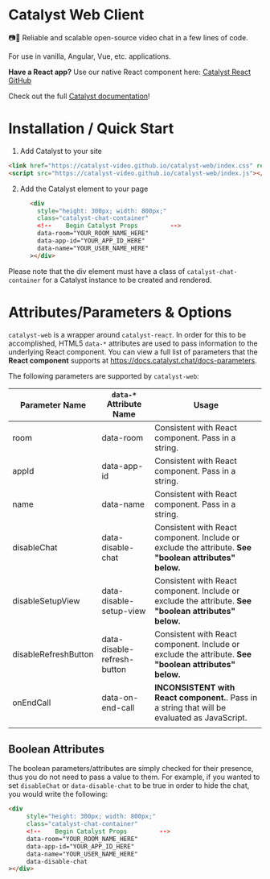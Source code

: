 # Catalyst Web Client

📷💬 Reliable and scalable open-source video chat in a few lines of code.

For use in vanilla, Angular, Vue, etc. applications.

**Have a React app?** Use our native React component here: [Catalyst React GitHub](https://github.com/Catalyst-Video/catalyst-react/)

Check out the full [Catalyst documentation](https://docs.catalyst.chat/docs-getting-started)!

# Installation / Quick Start

1. Add Catalyst to your site 

```html
<link href="https://catalyst-video.github.io/catalyst-web/index.css" rel="stylesheet" />
<script src="https://catalyst-video.github.io/catalyst-web/index.js"></script>
```

2. Add the Catalyst element to your page

```html
      <div
        style="height: 300px; width: 800px;"
        class="catalyst-chat-container"
        <!--    Begin Catalyst Props         -->
        data-room="YOUR_ROOM_NAME_HERE"
        data-app-id="YOUR_APP_ID_HERE"
        data-name="YOUR_USER_NAME_HERE"
      ></div>
```

Please note that the div element must have a class of `catalyst-chat-container` for a Catalyst instance to be created and rendered.

# Attributes/Parameters & Options

`catalyst-web` is a wrapper around `catalyst-react`. In order for this to be accomplished, HTML5 `data-*` attributes are used to pass information to the underlying React component. You can view a full list of parameters that the **React component** supports at https://docs.catalyst.chat/docs-parameters.



The following parameters are supported by `catalyst-web`:

| Parameter Name       | `data-*` Attribute Name     | Usage                                                        |
| -------------------- | --------------------------- | ------------------------------------------------------------ |
| room                 | data-room                   | Consistent with React component. Pass in a string.           |
| appId                | data-app-id                 | Consistent with React component. Pass in a string.           |
| name                 | data-name                   | Consistent with React component. Pass in a string.           |
| disableChat          | data-disable-chat           | Consistent with React component. Include or exclude the attribute. **See "boolean attributes" below.** |
| disableSetupView     | data-disable-setup-view     | Consistent with React component. Include or exclude the attribute. **See "boolean attributes" below.** |
| disableRefreshButton | data-disable-refresh-button | Consistent with React component. Include or exclude the attribute. **See "boolean attributes" below.** |
| onEndCall            | data-on-end-call            | **INCONSISTENT with React component.**. Pass in a string that will be evaluated as JavaScript. |
|                      |                             |                                                              |

## Boolean Attributes

The boolean parameters/attributes are simply checked for their presence, thus you do not need to pass a value to them. For example, if you wanted to set `disableChat` or `data-disable-chat` to be true in order to hide the chat, you would write the following:

```html
<div
     style="height: 300px; width: 800px;"
     class="catalyst-chat-container"
     <!--    Begin Catalyst Props         -->
     data-room="YOUR_ROOM_NAME_HERE"
     data-app-id="YOUR_APP_ID_HERE"
     data-name="YOUR_USER_NAME_HERE"
	 data-disable-chat
></div>
```

